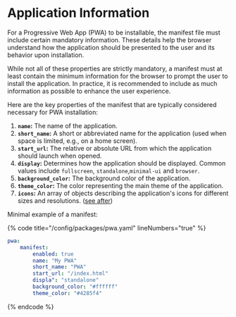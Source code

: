 # Application Information

For a Progressive Web App (PWA) to be installable, the manifest file must include certain mandatory information. These details help the browser understand how the application should be presented to the user and its behavior upon installation.

While not all of these properties are strictly mandatory, a manifest must at least contain the minimum information for the browser to prompt the user to install the application. In practice, it is recommended to include as much information as possible to enhance the user experience.

Here are the key properties of the manifest that are typically considered necessary for PWA installation:

1. **`name`:** The name of the application.
2. **`short_name`:** A short or abbreviated name for the application (used when space is limited, e.g., on a home screen).
3. **`start_url`:** The relative or absolute URL from which the application should launch when opened.
4. **`display`:** Determines how the application should be displayed. Common values include `fullscreen`, `standalone`,`minimal-ui` and `browser`.
5. **`background_color`:** The background color of the application.
6. **`theme_color`:** The color representing the main theme of the application.
7. **`icons`:** An array of objects describing the application's icons for different sizes and resolutions. ([see after](icons.md))

Minimal example of a manifest:

{% code title="/config/packages/pwa.yaml" lineNumbers="true" %}
```yaml
pwa:
    manifest:
        enabled: true
        name: "My PWA"
        short_name: "PWA"
        start_url: "/index.html"
        displa": "standalone"
        background_color: "#ffffff"
        theme_color: "#4285f4"
```
{% endcode %}
